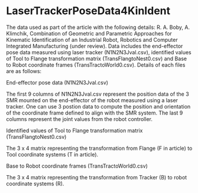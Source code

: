 # LaserTrackerPoseData4KinIdent
The data used as part of the article with the following details: R. A. Boby, A. Klimchik, Combination of Geometric and Parametric Approaches for Kinematic Identification of an Industrial Robot, Robotics and Computer Integrated Manufacturing (under review). Data includes the end-effector pose data measured using laser tracker (N1N2N3Jval.csv), identified values of Tool to Flange transformation matrix (TransFlangtoNest0.csv) and Base to Robot coordinate frames (TransTractoWorld0.csv). Details of each files are as follows:

End-effector pose data (N1N2N3Jval.csv)

The first 9 columns of N1N2N3Jval.csv represent the position data of the 3 SMR mounted on the end-effector of the robot measured using a laser tracker. One can use 3 postion data to compute the position and orientation of the coordinate frame defined to align with the SMR system. 
The last 9 columns represent the joint values from the robot controller.

Identified values of Tool to Flange transformation matrix (TransFlangtoNest0.csv)

The 3 x 4 matrix representing the transformation from Flange (F in article) to Tool coordinate systems (T in article).

Base to Robot coordinate frames (TransTractoWorld0.csv)

The 3 x 4 matrix representing the transformation from Tracker (B) to robot coordinate systems (R).

